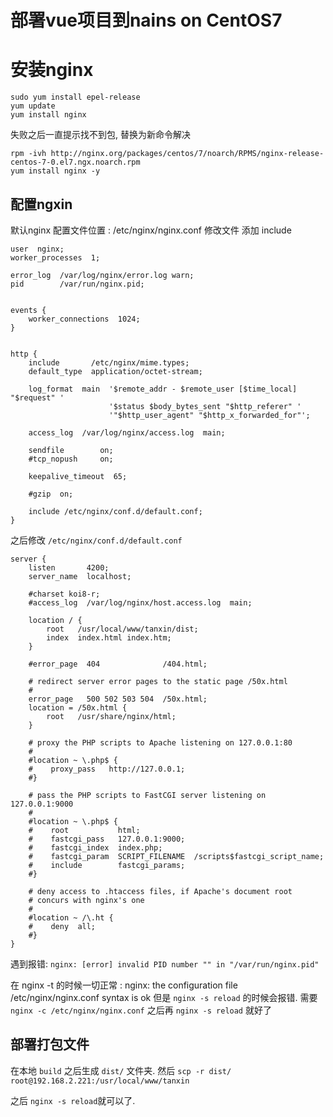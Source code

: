 # 部署vue项目到nains on CentOS7
# 安装nginx
```
sudo yum install epel-release
yum update
yum install nginx
```
失败之后一直提示找不到包, 替换为新命令解决
```
rpm -ivh http://nginx.org/packages/centos/7/noarch/RPMS/nginx-release-centos-7-0.el7.ngx.noarch.rpm
yum install nginx -y
```
## 配置ngxin
默认nginx 配置文件位置 : /etc/nginx/nginx.conf
修改文件 添加 include
```
user  nginx;
worker_processes  1;

error_log  /var/log/nginx/error.log warn;
pid        /var/run/nginx.pid;


events {
    worker_connections  1024;
}


http {
    include       /etc/nginx/mime.types;
    default_type  application/octet-stream;

    log_format  main  '$remote_addr - $remote_user [$time_local] "$request" '
                      '$status $body_bytes_sent "$http_referer" '
                      '"$http_user_agent" "$http_x_forwarded_for"';

    access_log  /var/log/nginx/access.log  main;

    sendfile        on;
    #tcp_nopush     on;

    keepalive_timeout  65;

    #gzip  on;

    include /etc/nginx/conf.d/default.conf;
}
```

之后修改 `/etc/nginx/conf.d/default.conf`

```
server {
    listen       4200;
    server_name  localhost;

    #charset koi8-r;
    #access_log  /var/log/nginx/host.access.log  main;

    location / {
        root   /usr/local/www/tanxin/dist;
        index  index.html index.htm;
    }

    #error_page  404              /404.html;

    # redirect server error pages to the static page /50x.html
    #
    error_page   500 502 503 504  /50x.html;
    location = /50x.html {
        root   /usr/share/nginx/html;
    }

    # proxy the PHP scripts to Apache listening on 127.0.0.1:80
    #
    #location ~ \.php$ {
    #    proxy_pass   http://127.0.0.1;
    #}

    # pass the PHP scripts to FastCGI server listening on 127.0.0.1:9000
    #
    #location ~ \.php$ {
    #    root           html;
    #    fastcgi_pass   127.0.0.1:9000;
    #    fastcgi_index  index.php;
    #    fastcgi_param  SCRIPT_FILENAME  /scripts$fastcgi_script_name;
    #    include        fastcgi_params;
    #}

    # deny access to .htaccess files, if Apache's document root
    # concurs with nginx's one
    #
    #location ~ /\.ht {
    #    deny  all;
    #}
}
```

遇到报错: `nginx: [error] invalid PID number "" in "/var/run/nginx.pid"`

 在 nginx -t 的时候一切正常 : nginx: the configuration file /etc/nginx/nginx.conf syntax is ok
但是 `nginx -s reload`  的时候会报错.
需要 `nginx -c /etc/nginx/nginx.conf` 之后再 `nginx -s reload`
就好了
## 部署打包文件
在本地 `build` 之后生成 `dist/` 文件夹. 然后 `scp -r dist/ root@192.168.2.221:/usr/local/www/tanxin`

之后 `nginx -s reload`就可以了.